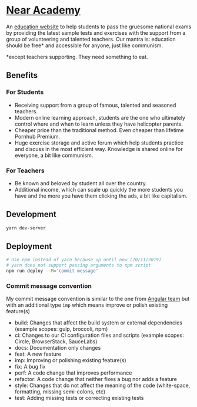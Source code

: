 # [Near Academy]

An [education website] to help students to pass the gruesome national exams by
providing the latest sample tests and exercises with the support from a group of
volunteering and talented teachers. Our mantra is: education should be free* and
accessible for anyone, just like communism.

*except teachers supporting. They need something to eat.

## Benefits

### For Students

* Receiving support from a group of famous, talented and seasoned teachers.
* Modern online learning approach, students are the one who ultimately control where and when to learn unless they have helicopter parents.
* Cheaper price than the traditional method. Even cheaper than lifetime Pornhub Premium.
* Huge exercise storage and active forum which help students practice and discuss
in the most efficient way. Knowledge is shared online for everyone, a bit like communism.

### For Teachers

* Be known and beloved by student all over the country.
* Additional income, which can scale up quickly the more students you have and the more you have them clicking the ads, a bit like capitalism.


## Development

```bash
yarn dev-server
```

## Deployment

```bash
# Use npm instead of yarn because up until now (20/11/2019)
# yarn does not support passing arguments to npm script
npm run deploy --M='commit message'
```

### Commit message convention

My commit message convention is similar to the one from [Angular team](https://github.com/angular/angular/blob/master/CONTRIBUTING.md#type)
but with an additional type `imp` which means improve or polish existing feature(s)

* build: Changes that affect the build system or external dependencies (example scopes: gulp, broccoli, npm)
* ci: Changes to our CI configuration files and scripts (example scopes: Circle, BrowserStack, SauceLabs)
* docs: Documentation only changes
* feat: A new feature
* imp: Improving or polishing existing feature(s)
* fix: A bug fix
* perf: A code change that improves performance
* refactor: A code change that neither fixes a bug nor adds a feature
* style: Changes that do not affect the meaning of the code (white-space, formatting, missing semi-colons, etc)
* test: Adding missing tests or correcting existing tests


[Near Academy]: https://nearhuscarl.github.io/nearacademy/
[education website]: https://nearhuscarl.github.io/nearacademy/